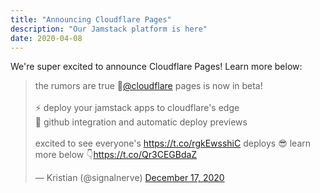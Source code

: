 ```yaml
---
title: "Announcing Cloudflare Pages"
description: "Our Jamstack platform is here"
date: 2020-04-08
---
```


We're super excited to announce Cloudflare Pages! Learn more below:

<blockquote class="twitter-tweet"><p lang="en" dir="ltr">the rumors are true 👀<a href="https://twitter.com/Cloudflare?ref_src=twsrc%5Etfw">@cloudflare</a> pages is now in beta!<br><br>⚡️ deploy your jamstack apps to cloudflare&#39;s edge<br>🤖 github integration and automatic deploy previews<br><br>excited to see everyone&#39;s <a href="https://t.co/rgkEwsshiC">https://t.co/rgkEwsshiC</a> deploys 😎 learn more below 👇<a href="https://t.co/Qr3CEGBdaZ">https://t.co/Qr3CEGBdaZ</a></p>&mdash; Kristian (@signalnerve) <a href="https://twitter.com/signalnerve/status/1339572196952469505?ref_src=twsrc%5Etfw">December 17, 2020</a></blockquote> <script async src="https://platform.twitter.com/widgets.js" charset="utf-8"></script>
